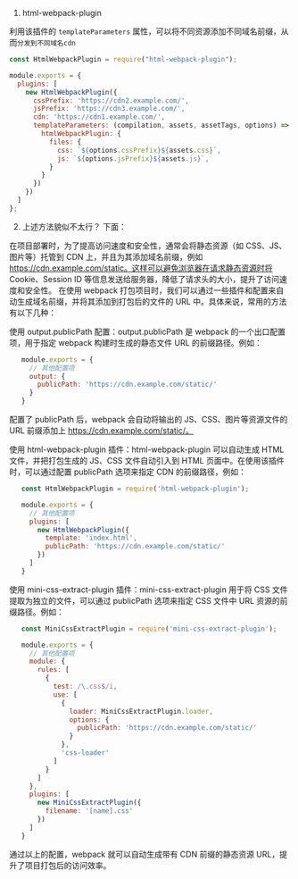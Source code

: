 
1. html-webpack-plugin

利用该插件的 `templateParameters` 属性，可以将不同资源添加不同域名前缀，从而`分发到不同域名cdn`

```js
const HtmlWebpackPlugin = require("html-webpack-plugin");

module.exports = {
  plugins: [
    new HtmlWebpackPlugin({
      cssPrefix: 'https://cdn2.example.com/',
      jsPrefix: 'https://cdn3.example.com/',
      cdn: 'https://cdn1.example.com/',
      templateParameters: (compilation, assets, assetTags, options) => ({
        htmlWebpackPlugin: {
          files: {
            css: `${options.cssPrefix}${assets.css}`,
            js: `${options.jsPrefix}${assets.js}`,
          }
        }
      })
    })
  ]
};
```

2. 上述方法貌似不太行？ 下面：

在项目部署时，为了提高访问速度和安全性，通常会将静态资源（如 CSS、JS、图片等）托管到 CDN 上，并且为其添加域名前缀，例如 https://cdn.example.com/static。这样可以避免浏览器在请求静态资源时将 Cookie、Session ID 等信息发送给服务器，降低了请求头的大小，提升了访问速度和安全性。
在使用 webpack 打包项目时，我们可以通过一些插件和配置来自动生成域名前缀，并将其添加到打包后的文件的 URL 中。具体来说，常用的方法有以下几种：

使用 output.publicPath 配置：output.publicPath 是 webpack 的一个出口配置项，用于指定 webpack 构建时生成的静态文件 URL 的前缀路径。例如：
```js
   module.exports = {
     // 其他配置项
     output: {
       publicPath: 'https://cdn.example.com/static/'
     }
   }
```
配置了 publicPath 后，webpack 会自动将输出的 JS、CSS、图片等资源文件的 URL 前缀添加上 https://cdn.example.com/static/。

使用 html-webpack-plugin 插件：html-webpack-plugin 可以自动生成 HTML 文件，并把打包生成的 JS、CSS 文件自动引入到 HTML 页面中。在使用该插件时，可以通过配置 publicPath 选项来指定 CDN 的前缀路径，例如：
```js
   const HtmlWebpackPlugin = require('html-webpack-plugin');

   module.exports = {
     // 其他配置项
     plugins: [
       new HtmlWebpackPlugin({
         template: 'index.html',
         publicPath: 'https://cdn.example.com/static/'
       })
     ]
   }
```

使用 mini-css-extract-plugin 插件：mini-css-extract-plugin 用于将 CSS 文件提取为独立的文件，可以通过 publicPath 选项来指定 CSS 文件中 URL 资源的前缀路径。例如：
```js
   const MiniCssExtractPlugin = require('mini-css-extract-plugin');

   module.exports = {
     // 其他配置项
     module: {
       rules: [
         {
           test: /\.css$/i,
           use: [
             {
               loader: MiniCssExtractPlugin.loader,
               options: {
                 publicPath: 'https://cdn.example.com/static/'
               }
             },
             'css-loader'
           ]
         }
       ]
     },
     plugins: [
       new MiniCssExtractPlugin({
         filename: '[name].css'
       })
     ]
   }
```
通过以上的配置，webpack 就可以自动生成带有 CDN 前缀的静态资源 URL，提升了项目打包后的访问效率。